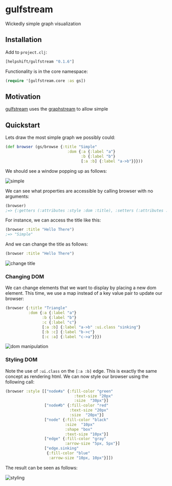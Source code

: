 # gulfstream

Wickedly simple graph visualization

## Installation

Add to `project.clj`:

```clojure
[helpshift/gulfstream "0.1.6"]
```

Functionality is in the core namespace:

```clojure
(require '[gulfstream.core :as gs])
```

## Motivation

[gulfstream]() uses the [graphstream](http://graphstream-project.org/) to allow simple


## Quickstart

Lets draw the most simple graph we possibly could:

```clojure
(def browser (gs/browse {:title "Simple"
                           :dom {:a {:label "a"}
                                 :b {:label "b"}
                                 [:a :b] {:label "a->b"}}}))
```

We should see a window popping up as follows:

![simple](https://cloud.githubusercontent.com/assets/1455572/9192352/fab7bf3a-4027-11e5-8fd6-19d4f5d9d4d5.png)

We can see what properties are accessible by calling browser with no arguments:

```clojure
(browser)
;=> {:getters (:attributes :style :dom :title), :setters (:attributes :style :dom :title)}
```

For instance, we can access the title like this:

```clojure
(browser :title "Hello There")
;=> "Simple"
```

And we can change the title as follows:

```clojure
(browser :title "Hello There")
```

![change title](https://cloud.githubusercontent.com/assets/1455572/9192531/94734b02-4029-11e5-81e7-09696d775116.png)

### Changing DOM

We can change elements that we want to display by placing a new dom element. This time, we use a map instead of a key value pair to update our browser:

```clojure
(browser {:title "Triangle"
          :dom {:a {:label "a"}
                :b {:label "b"}
                :c {:label "c"}
                [:a :b] {:label "a->b" :ui.class "sinking"}
                [:b :c] {:label "b->c"}
                [:c :a] {:label "c->a"}}})
```

![dom manipulation](https://cloud.githubusercontent.com/assets/1455572/9192577/d64d3d58-4029-11e5-93a7-0dc5813ea5e8.png)

### Styling DOM

Note the use of `:ui.class` on the `[:a :b]` edge. This is exactly the same concept as rendering html. We can now style our browser using the following call:

```clojure
(browser :style [["node#a" {:fill-color "green"
                              :text-size "20px"
                              :size  "30px"}]
                 ["node#b" {:fill-color "red"
                            :text-size "20px"
                            :size  "20px"}]
                 ["node" {:fill-color "black"
                          :size  "10px"
                          :shape "box"
                          :text-size "10px"}]
                 ["edge" {:fill-color "gray"
                          :arrow-size "5px, 5px"}]
                 ["edge.sinking"
                  {:fill-color "blue"
                   :arrow-size "10px, 10px"}]])
```

The result can be seen as follows:

![styling](https://cloud.githubusercontent.com/assets/1455572/9192614/30473fe8-402a-11e5-8275-2b48cb86f953.png)
